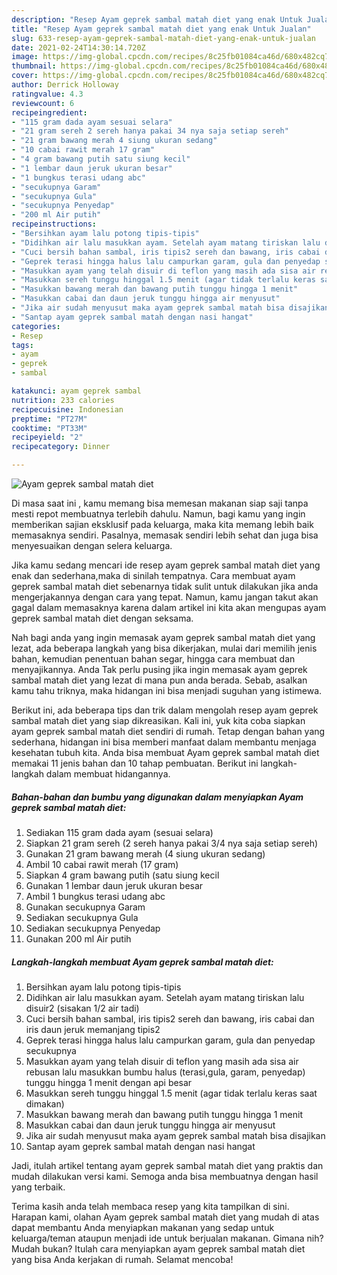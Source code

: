 ```yaml
---
description: "Resep Ayam geprek sambal matah diet yang enak Untuk Jualan"
title: "Resep Ayam geprek sambal matah diet yang enak Untuk Jualan"
slug: 633-resep-ayam-geprek-sambal-matah-diet-yang-enak-untuk-jualan
date: 2021-02-24T14:30:14.720Z
image: https://img-global.cpcdn.com/recipes/8c25fb01084ca46d/680x482cq70/ayam-geprek-sambal-matah-diet-foto-resep-utama.jpg
thumbnail: https://img-global.cpcdn.com/recipes/8c25fb01084ca46d/680x482cq70/ayam-geprek-sambal-matah-diet-foto-resep-utama.jpg
cover: https://img-global.cpcdn.com/recipes/8c25fb01084ca46d/680x482cq70/ayam-geprek-sambal-matah-diet-foto-resep-utama.jpg
author: Derrick Holloway
ratingvalue: 4.3
reviewcount: 6
recipeingredient:
- "115 gram dada ayam sesuai selara"
- "21 gram sereh 2 sereh hanya pakai 34 nya saja setiap sereh"
- "21 gram bawang merah 4 siung ukuran sedang"
- "10 cabai rawit merah 17 gram"
- "4 gram bawang putih satu siung kecil"
- "1 lembar daun jeruk ukuran besar"
- "1 bungkus terasi udang abc"
- "secukupnya Garam"
- "secukupnya Gula"
- "secukupnya Penyedap"
- "200 ml Air putih"
recipeinstructions:
- "Bersihkan ayam lalu potong tipis-tipis"
- "Didihkan air lalu masukkan ayam. Setelah ayam matang tiriskan lalu disuir2 (sisakan 1/2 air tadi)"
- "Cuci bersih bahan sambal, iris tipis2 sereh dan bawang, iris cabai dan iris daun jeruk memanjang tipis2"
- "Geprek terasi hingga halus lalu campurkan garam, gula dan penyedap secukupnya"
- "Masukkan ayam yang telah disuir di teflon yang masih ada sisa air rebusan lalu masukkan bumbu halus (terasi,gula, garam, penyedap) tunggu hingga 1 menit dengan api besar"
- "Masukkan sereh tunggu hinggal 1.5 menit (agar tidak terlalu keras saat dimakan)"
- "Masukkan bawang merah dan bawang putih tunggu hingga 1 menit"
- "Masukkan cabai dan daun jeruk tunggu hingga air menyusut"
- "Jika air sudah menyusut maka ayam geprek sambal matah bisa disajikan"
- "Santap ayam geprek sambal matah dengan nasi hangat"
categories:
- Resep
tags:
- ayam
- geprek
- sambal

katakunci: ayam geprek sambal 
nutrition: 233 calories
recipecuisine: Indonesian
preptime: "PT27M"
cooktime: "PT33M"
recipeyield: "2"
recipecategory: Dinner

---
```



![Ayam geprek sambal matah diet](https://img-global.cpcdn.com/recipes/8c25fb01084ca46d/680x482cq70/ayam-geprek-sambal-matah-diet-foto-resep-utama.jpg)

Di masa  saat ini , kamu memang bisa memesan makanan siap saji tanpa mesti repot membuatnya terlebih dahulu. Namun, bagi kamu yang ingin memberikan sajian eksklusif pada keluarga, maka kita memang lebih baik memasaknya sendiri. Pasalnya, memasak sendiri lebih sehat dan juga bisa menyesuaikan dengan selera keluarga.

Jika kamu sedang mencari ide resep ayam geprek sambal matah diet yang enak dan sederhana,maka di sinilah tempatnya. Cara membuat ayam geprek sambal matah diet  sebenarnya tidak sulit untuk dilakukan jika anda mengerjakannya dengan cara yang tepat. Namun, kamu jangan takut akan gagal dalam memasaknya 
karena dalam artikel ini kita akan mengupas ayam geprek sambal matah diet dengan seksama.  



Nah bagi anda yang ingin memasak ayam geprek sambal matah diet yang lezat, ada beberapa langkah yang bisa dikerjakan, mulai dari memilih jenis bahan, kemudian penentuan bahan segar, hingga cara membuat dan menyajikannya. Anda Tak perlu pusing jika ingin memasak ayam geprek sambal matah diet yang lezat di mana pun anda berada. Sebab, asalkan kamu  tahu triknya, maka hidangan ini bisa menjadi suguhan yang istimewa.

Berikut ini, ada beberapa tips dan trik dalam mengolah resep ayam geprek sambal matah diet yang siap dikreasikan. Kali ini, yuk kita coba siapkan ayam geprek sambal matah diet sendiri di rumah. Tetap dengan bahan yang sederhana, hidangan ini bisa memberi manfaat dalam membantu menjaga kesehatan tubuh kita. Anda bisa membuat Ayam geprek sambal matah diet memakai 11 jenis bahan dan 10 tahap pembuatan. Berikut ini langkah-langkah dalam membuat hidangannya.

<!--inarticleads1-->

##### Bahan-bahan dan bumbu yang digunakan dalam menyiapkan Ayam geprek sambal matah diet:

1. Sediakan 115 gram dada ayam (sesuai selara)
1. Siapkan 21 gram sereh (2 sereh hanya pakai 3/4 nya saja setiap sereh)
1. Gunakan 21 gram bawang merah (4 siung ukuran sedang)
1. Ambil 10 cabai rawit merah (17 gram)
1. Siapkan 4 gram bawang putih (satu siung kecil
1. Gunakan 1 lembar daun jeruk ukuran besar
1. Ambil 1 bungkus terasi udang abc
1. Gunakan secukupnya Garam
1. Sediakan secukupnya Gula
1. Sediakan secukupnya Penyedap
1. Gunakan 200 ml Air putih




<!--inarticleads2-->

##### Langkah-langkah membuat Ayam geprek sambal matah diet:

1. Bersihkan ayam lalu potong tipis-tipis
1. Didihkan air lalu masukkan ayam. Setelah ayam matang tiriskan lalu disuir2 (sisakan 1/2 air tadi)
1. Cuci bersih bahan sambal, iris tipis2 sereh dan bawang, iris cabai dan iris daun jeruk memanjang tipis2
1. Geprek terasi hingga halus lalu campurkan garam, gula dan penyedap secukupnya
1. Masukkan ayam yang telah disuir di teflon yang masih ada sisa air rebusan lalu masukkan bumbu halus (terasi,gula, garam, penyedap) tunggu hingga 1 menit dengan api besar
1. Masukkan sereh tunggu hinggal 1.5 menit (agar tidak terlalu keras saat dimakan)
1. Masukkan bawang merah dan bawang putih tunggu hingga 1 menit
1. Masukkan cabai dan daun jeruk tunggu hingga air menyusut
1. Jika air sudah menyusut maka ayam geprek sambal matah bisa disajikan
1. Santap ayam geprek sambal matah dengan nasi hangat




Jadi, itulah artikel tentang  ayam geprek sambal matah diet  yang praktis dan mudah dilakukan versi kami. Semoga anda bisa membuatnya dengan hasil yang terbaik. 

Terima kasih anda telah membaca resep yang kita tampilkan di sini. Harapan kami, olahan  Ayam geprek sambal matah diet yang mudah di atas dapat membantu Anda menyiapkan makanan yang sedap untuk keluarga/teman ataupun menjadi ide untuk berjualan makanan. Gimana nih? Mudah bukan? Itulah cara menyiapkan ayam geprek sambal matah diet yang bisa Anda kerjakan di rumah. Selamat mencoba!


